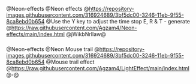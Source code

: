 @Neon-effects
@Neon effects
@https://repository-images.githubusercontent.com/316924689/3bf5dc00-3246-11eb-9f55-8ca8ebd0b654
@Use the Y key to adjust the time stop E, R & T - generate
@https://raw.githubusercontent.com/Agzam4/Neon-effects/main/index.html
@jWikbNrlIaw@

###

@Neon-effects
@Neon Mouse trail
@https://repository-images.githubusercontent.com/316924689/3bf5dc00-3246-11eb-9f55-8ca8ebd0b654
@Mouse trail effect
@https://raw.githubusercontent.com/Agzam4/LightEffect/main/index.html
@-@

